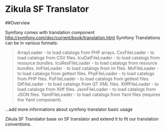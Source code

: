 Zikula SF Translator
=================

##Overview 

Symfony comes with translation component http://symfony.com/doc/current/book/translation.html Symfony Translations can be in various formats:
>ArrayLoader - to load catalogs from PHP arrays.
>CsvFileLoader - to load catalogs from CSV files.
>IcuDatFileLoader - to load catalogs from resource bundles.
>IcuResFileLoader - to load catalogs from resource bundles.
>IniFileLoader - to load catalogs from ini files.
>MoFileLoader - to load catalogs from gettext files.
>PhpFileLoader - to load catalogs from PHP files.
>PoFileLoader - to load catalogs from gettext files.
>QtFileLoader - to load catalogs from QT XML files.
>XliffFileLoader - to load catalogs from Xliff files.
>JsonFileLoader - to load catalogs from JSON files.
>YamlFileLoader - to load catalogs from Yaml files (requires the Yaml component).

...add more informations about symfony translator basic usage

Zikula SF Translator base on SF translator and extend it to fit our translation conventions.
